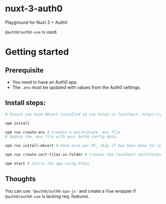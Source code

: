 # nuxt-3-auth0
Playground for Nuxt 3 + Auth0

`@auth0/auth0-vue` is used.

# Getting started

## Prerequisite

- You need to have an Auth0 app.
- The `.env` must be updated with values from the Auth0 settings.

## Install steps:

```bash
# Ensure you have mkcert installed to use https in localhost. https://github.com/FiloSottile/mkcert

npm install

npm run create-env # creates a boilerplate .env file
# Update the .env file with your Auth0 config data.

npm run install-mkcert # Done once per OS, skip if has been done for your OS.

npm run create-cert-files-in-folder # Creates the localhost certificates.

npm start # Starts the app using https.
```

## Thoughts

You can use `'@auth0/auth0-spa-js'` and create a Vue wrapper if `@auth0/auth0-vue` is lacking req. features.